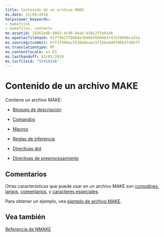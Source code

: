 ```yaml
---
title: Contenido de un archivo MAKE
ms.date: 11/04/2016
helpviewer_keywords:
- makefiles
- makefiles, contents
ms.assetid: 29362adb-d963-4c00-84a6-b38c2ffe6a36
ms.openlocfilehash: 617f9827f8664e76464f669d83f47ef6090ca35a
ms.sourcegitcommit: bff17488ac5538b8eaac57156a4d6f06b37d6b7f
ms.translationtype: MT
ms.contentlocale: es-ES
ms.lasthandoff: 03/05/2019
ms.locfileid: "57419236"
---
```

# <a name="contents-of-a-makefile"></a>Contenido de un archivo MAKE

Contiene un archivo MAKE:

- [Bloques de descripción](../build/description-blocks.md)

- [Comandos](../build/commands-in-a-makefile.md)

- [Macros](../build/macros-and-nmake.md)

- [Reglas de inferencia](../build/inference-rules.md)

- [Directivas dot](../build/dot-directives.md)

- [Directivas de preprocesamiento](../build/makefile-preprocessing.md)

## <a name="remarks"></a>Comentarios

Otras características que puede usar en un archivo MAKE son [comodines](../build/wildcards-and-nmake.md), [largos](../build/long-filenames-in-a-makefile.md), [comentarios](../build/comments-in-a-makefile.md), y [caracteres especiales](../build/special-characters-in-a-makefile.md).

Para obtener un ejemplo, vea [ejemplo de archivo MAKE](../build/sample-makefile.md).

## <a name="see-also"></a>Vea también

[Referencia de NMAKE](../build/nmake-reference.md)
